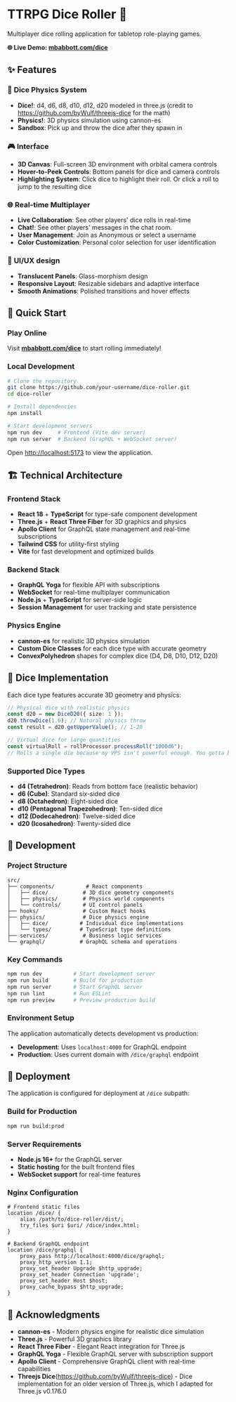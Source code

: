 # TTRPG Dice Roller 🎲

Multiplayer dice rolling application for tabletop role-playing games.

**🌐 Live Demo: [mbabbott.com/dice](https://mbabbott.com/dice)**

## ✨ Features

### 🎲 **Dice Physics System**
- **Dice!**: d4, d6, d8, d10, d12, d20 modeled in three.js (credit to https://github.com/byWulf/threejs-dice for the math)
- **Physics!**: 3D physics simulation using cannon-es
- **Sandbox**: Pick up and throw the dice after they spawn in

### 🎮 **Interface**
- **3D Canvas**: Full-screen 3D environment with orbital camera controls
- **Hover-to-Peek Controls**: Bottom panels for dice and camera controls
- **Highlighting System**: Click dice to highlight their roll. Or click a roll to jump to the resulting dice

### 🌐 **Real-time Multiplayer**
- **Live Collaboration**: See other players' dice rolls in real-time
- **Chat!**: See other players' messages in the chat room.
- **User Management**: Join as Anonymous or select a username
- **Color Customization**: Personal color selection for user identification

### 🎨 **UI/UX design**
- **Translucent Panels**: Glass-morphism design
- **Responsive Layout**: Resizable sidebars and adaptive interface
- **Smooth Animations**: Polished transitions and hover effects

## 🚀 Quick Start

### **Play Online**
Visit **[mbabbott.com/dice](https://mbabbott.com/dice)** to start rolling immediately!

### **Local Development**

```bash
# Clone the repository
git clone https://github.com/your-username/dice-roller.git
cd dice-roller

# Install dependencies
npm install

# Start development servers
npm run dev     # Frontend (Vite dev server)
npm run server  # Backend (GraphQL + WebSocket server)
```

Open [http://localhost:5173](http://localhost:5173) to view the application.

## 🏗️ Technical Architecture

### **Frontend Stack**
- **React 18** + **TypeScript** for type-safe component development
- **Three.js** + **React Three Fiber** for 3D graphics and physics
- **Apollo Client** for GraphQL state management and real-time subscriptions
- **Tailwind CSS** for utility-first styling
- **Vite** for fast development and optimized builds

### **Backend Stack**
- **GraphQL Yoga** for flexible API with subscriptions
- **WebSocket** for real-time multiplayer communication
- **Node.js** + **TypeScript** for server-side logic
- **Session Management** for user tracking and state persistence

### **Physics Engine**
- **cannon-es** for realistic 3D physics simulation
- **Custom Dice Classes** for each dice type with accurate geometry
- **ConvexPolyhedron** shapes for complex dice (D4, D8, D10, D12, D20)

## 🎲 Dice Implementation

Each dice type features accurate 3D geometry and physics:

```typescript
// Physical dice with realistic physics
const d20 = new DiceD20({ size: 1 });
d20.throwDice(1.0); // Natural physics throw
const result = d20.getUpperValue(); // 1-20

// Virtual dice for large quantities
const virtualRoll = rollProcessor.processRoll("1000d6");
// Rolls a single die because my VPS isn't powerful enough. You gotta bear with me, but its result shows the BIG number
```

### **Supported Dice Types**
- **d4 (Tetrahedron)**: Reads from bottom face (realistic behavior)
- **d6 (Cube)**: Standard six-sided dice
- **d8 (Octahedron)**: Eight-sided dice
- **d10 (Pentagonal Trapezohedron)**: Ten-sided dice
- **d12 (Dodecahedron)**: Twelve-sided dice
- **d20 (Icosahedron)**: Twenty-sided dice

## 🔧 Development

### **Project Structure**
```
src/
├── components/          # React components
│   ├── dice/           # 3D dice geometry components
│   ├── physics/        # Physics world components
│   └── controls/       # UI control panels
├── hooks/              # Custom React hooks
├── physics/            # Dice physics engine
│   ├── dice/          # Individual dice implementations
│   └── types/         # TypeScript type definitions
├── services/           # Business logic services
└── graphql/           # GraphQL schema and operations
```

### **Key Commands**
```bash
npm run dev          # Start development server
npm run build        # Build for production
npm run server       # Start GraphQL server
npm run lint         # Run ESLint
npm run preview      # Preview production build
```

### **Environment Setup**
The application automatically detects development vs production:
- **Development**: Uses `localhost:4000` for GraphQL endpoint
- **Production**: Uses current domain with `/dice/graphql` endpoint

## 🚀 Deployment

The application is configured for deployment at `/dice` subpath:

### **Build for Production**
```bash
npm run build:prod
```

### **Server Requirements**
- **Node.js 16+** for the GraphQL server
- **Static hosting** for the built frontend files
- **WebSocket support** for real-time features

### **Nginx Configuration**
```nginx
# Frontend static files
location /dice/ {
    alias /path/to/dice-roller/dist/;
    try_files $uri $uri/ /dice/index.html;
}

# Backend GraphQL endpoint
location /dice/graphql {
    proxy_pass http://localhost:4000/dice/graphql;
    proxy_http_version 1.1;
    proxy_set_header Upgrade $http_upgrade;
    proxy_set_header Connection 'upgrade';
    proxy_set_header Host $host;
    proxy_cache_bypass $http_upgrade;
}
```

## 🙏 Acknowledgments

- **cannon-es** - Modern physics engine for realistic dice simulation
- **Three.js** - Powerful 3D graphics library
- **React Three Fiber** - Elegant React integration for Three.js
- **GraphQL Yoga** - Flexible GraphQL server with subscription support
- **Apollo Client** - Comprehensive GraphQL client with real-time capabilities
- **Threejs Dice**(https://github.com/byWulf/threejs-dice) - Dice implementation for an older version of Three.js, which I adapted for Three.js v0.176.0
